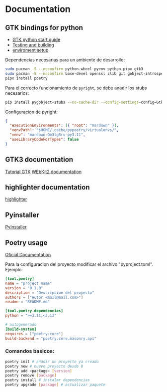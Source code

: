 # Documentation

## GTK bindings for python

- [GTK python start guide](https://pygobject.readthedocs.io/en/latest/)
- [Testing and building](https://pygobject.readthedocs.io/en/latest/devguide/building_testing.html)
- [enviroment setup](https://pygobject.readthedocs.io/en/latest/devguide/dev_environ.html)

Dependencias necesarias para un ambiente de desarrollo:

```sh
sudo pacman -S --noconfirm python-wheel pyenv python-pipx gtk3
sudo pacman -S --noconfirm base-devel openssl zlib git gobject-introspection webkit2gtk
pipx install poetry
```

Para el correcto funcionamiento de `pyright`, se debe anadir los stubs necesarios:

```sh
pip install pygobject-stubs --no-cache-dir --config-settings=config=Gtk3 # or Gkt4, solo se puede tener uno a la vez
```

Configuracion de pyright:

```json
{
  "executionEnvironments": [{ "root": "mardown" }],
  "venvPath": "$HOME/.cache/pypoetry/virtualenvs/",
  "venv": "mardown-Om3lgSru-py3.11",
  "useLibraryCodeForTypes": false
}
```

## GTK3 documentation

[Tutorial GTK](https://python-gtk-3-tutorial.readthedocs.io/en/latest/)
[WEbKit2 documentation](https://lazka.github.io/pgi-docs/#WebKit-6.0/classes/WebView.html#WebKit.WebView.load_html)

## highlighter documentation

[highlighter](https://pygments.org/docs/)

## Pyinstaller

[PyInstaller](https://pyinstaller.org/en/stable/)

## Poetry usage

[Oficial Documentation](https://python-poetry.org/docs/basic-usage/)

Para la configuracion del proyecto modificar el archivo "pyproject.toml".
Ejemplo:

```toml
[tool.poetry]
name = "project name"
version = "0.1.0"
description = "Descripcion del proyecto"
authors = ["Autor <mail@mail.com>"]
readme = "README.md"

[tool.poetry.dependencies]
python = ">=3.11,<3.13"

# autogenerado
[build-system]
requires = ["poetry-core"]
build-backend = "poetry.core.masonry.api"
```

### Comandos basicos:

```sh
poetry init # anadir un proyecto ya creado
poetry new # nuevo proyecto desde 0
poetry add <package> [version]
poetry remove [package]
poetry install # instalar dependencias
poetry upgrade [package] # actualizar paquete
```
